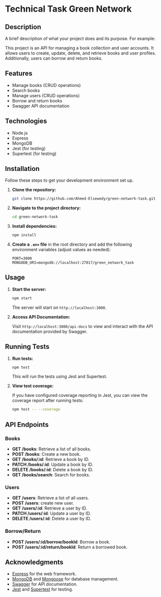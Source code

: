 # Technical Task Green Network

## Description

A brief description of what your project does and its purpose. For example:

This project is an API for managing a book collection and user accounts. It allows users to create, update, delete, and retrieve books and user profiles. Additionally, users can borrow and return books.

## Features

- Manage books (CRUD operations)
- Search books
- Manage users (CRUD operations)
- Borrow and return books
- Swagger API documentation

## Technologies

- Node.js
- Express
- MongoDB
- Jest (for testing)
- Supertest (for testing)

## Installation

Follow these steps to get your development environment set up.

1. **Clone the repository:**

    ```bash
    git clone https://github.com/Ahmed-Elsewedy/green-network-task.git
    ```

2. **Navigate to the project directory:**

    ```bash
    cd green-network-task
    ```

3. **Install dependencies:**

    ```bash
    npm install
    ```

4. **Create a `.env` file** in the root directory and add the following environment variables (adjust values as needed):

    ```env
    PORT=3000
    MONGODB_URI=mongodb://localhost:27017/green_network_task
    ```

## Usage

1. **Start the server:**

    ```bash
    npm start
    ```

   The server will start on `http://localhost:3000`.

2. **Access API Documentation:**

   Visit `http://localhost:3000/api-docs` to view and interact with the API documentation provided by Swagger.

## Running Tests

1. **Run tests:**

    ```bash
    npm test
    ```

   This will run the tests using Jest and Supertest.

2. **View test coverage:**

   If you have configured coverage reporting in Jest, you can view the coverage report after running tests:

    ```bash
    npm test -- --coverage
    ```

## API Endpoints

### Books

- **GET /books**: Retrieve a list of all books.
- **POST /books**: Create a new book.
- **GET /books/:id**: Retrieve a book by ID.
- **PATCH /books/:id**: Update a book by ID.
- **DELETE /books/:id**: Delete a book by ID.
- **GET /books/search**: Search for books.

### Users

- **GET /users**: Retrieve a list of all users.
- **POST /users**: create new user.
- **GET /users/:id**: Retrieve a user by ID.
- **PATCH /users/:id**: Update a user by ID.
- **DELETE /users/:id**: Delete a user by ID.

### Borrow/Return
- **POST /users/:id/borrow/bookId**: Borrow a book.
- **POST /users/:id/return/bookId**: Return a borrowed book.



## Acknowledgments

- [Express](https://expressjs.com/) for the web framework.
- [MongoDB](https://www.mongodb.com/) and [Mongoose](https://mongoosejs.com/) for database management.
- [Swagger](https://swagger.io/) for API documentation.
- [Jest](https://jestjs.io/) and [Supertest](https://github.com/visionmedia/supertest) for testing.


